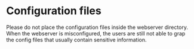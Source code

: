 # Configuration files

Please do not place the configuration files inside the webserver directory. When the webserver is misconfigured, the users are still not able to grap the config files that usually contain sensitive information.